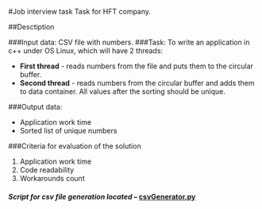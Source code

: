 #Job interview task
Task for HFT company. 

##Desctiption

###Input data:
CSV file with numbers.
###Task:
To write an application in c++ under OS Linux, which will have 2 threads:

- <b>First thread</b> - reads numbers from the file and puts them to the circular buffer.
- <b>Second thread</b> - reads numbers from the circular buffer and adds them to data container. All values after the sorting should be unique.

###Output data:
- Application work time
- Sorted list of unique numbers

###Criteria for evaluation of the solution
1. Application work time
2. Code readability
3. Workarounds count

#### <i>Script for csv file generation located</i> – [csvGenerator.py](scvGenerator.py)
